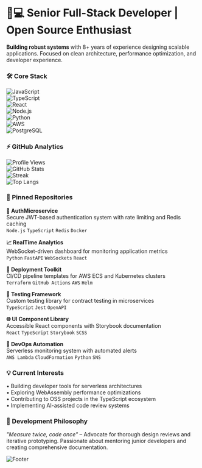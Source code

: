 # 👨💻 Senior Full-Stack Developer | Open Source Enthusiast  

**Building robust systems** with 8+ years of experience designing scalable applications. Focused on clean architecture, performance optimization, and developer experience.  

### 🛠️ Core Stack  
![JavaScript](https://img.shields.io/badge/-JavaScript-F7DF1E?logo=javascript&logoColor=black)  
![TypeScript](https://img.shields.io/badge/-TypeScript-3178C6?logo=typescript&logoColor=white)  
![React](https://img.shields.io/badge/-React-61DAFB?logo=react&logoColor=black)  
![Node.js](https://img.shields.io/badge/-Node.js-339933?logo=node.js&logoColor=white)  
![Python](https://img.shields.io/badge/-Python-3776AB?logo=python&logoColor=white)  
![AWS](https://img.shields.io/badge/-AWS-232F3E?logo=amazon-aws)  
![PostgreSQL](https://img.shields.io/badge/-PostgreSQL-4169E1?logo=postgresql)  

### ⚡ GitHub Analytics  

![Profile Views](https://komarev.com/ghpvc/?username=jonasgudmund631&color=blue&style=flat)  
![GitHub Stats](https://github-readme-stats.vercel.app/api?username=jonasgudmund631&show_icons=true&theme=dark&hide_title=true)  
![Streak](https://streak-stats.demolab.com/?user=jonasgudmund631&theme=dark)  
![Top Langs](https://github-readme-stats.vercel.app/api/top-langs/?username=jonasgudmund631&layout=compact&theme=dark&hide=html,css)  

### 📌 Pinned Repositories  

**🔐 AuthMicroservice**  
Secure JWT-based authentication system with rate limiting and Redis caching  
`Node.js` `TypeScript` `Redis` `Docker`  

**📈 RealTime Analytics**  
WebSocket-driven dashboard for monitoring application metrics  
`Python` `FastAPI` `WebSockets` `React`  

**🚀 Deployment Toolkit**  
CI/CD pipeline templates for AWS ECS and Kubernetes clusters  
`Terraform` `GitHub Actions` `AWS` `Helm`  

**🧪 Testing Framework**  
Custom testing library for contract testing in microservices  
`TypeScript` `Jest` `OpenAPI`  

**🌐 UI Component Library**  
Accessible React components with Storybook documentation  
`React` `TypeScript` `Storybook` `SCSS`  

**🤖 DevOps Automation**  
Serverless monitoring system with automated alerts  
`AWS Lambda` `CloudFormation` `Python` `SNS`  

### 💡 Current Interests  
• Building developer tools for serverless architectures  
• Exploring WebAssembly performance optimizations  
• Contributing to OSS projects in the TypeScript ecosystem  
• Implementing AI-assisted code review systems  

### 🧠 Development Philosophy  
*"Measure twice, code once"* – Advocate for thorough design reviews and iterative prototyping. Passionate about mentoring junior developers and creating comprehensive documentation.  

![Footer](https://capsule-render.vercel.app/api?type=waving&color=gradient&height=120&section=footer&fontSize=18)
